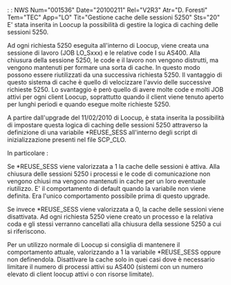  :  : NWS Num="001536" Date="20100211" Rel="V2R3" Atr="D. Foresti" Tem="TEC" App="LO" Tit="Gestione cache delle sessioni 5250" Sts="20"
E' stata inserita in Loocup la possibilità di gestire la logica di caching delle sessioni 5250.

Ad ogni richiesta 5250 eseguita all'interno di Loocup, viene creata una sessione di lavoro (JOB LO_Sxxx) e le relative code I su AS400. Alla chiusura della sessione 5250, le code e il lavoro non
vengono distrutti, ma vengono mantenuti per formare una sorta di cache. In questo modo possono essere riutilizzati da una successiva richiesta 5250.
Il vantaggio di questo sistema di cache è quello di velocizzare l'avvio delle successive richieste
5250.
Lo svantaggio è però quello di avere molte code e molti JOB attivi per ogni client Loocup, soprattutto quando il client viene tenuto aperto per lunghi periodi e quando esegue molte richieste
5250.

A partire dall'upgrade del 11/02/2010 di Loocup, è stata inserita la possibilità di impostare questa
logica di caching delle sessioni 5250 attraverso la definizione di una variabile \*REUSE_SESS all'interno degli script di inizializzazione presenti nel file SCP_CLO.

In particolare : 

Se \*REUSE_SESS viene valorizzata a 1 la cache delle sessioni è attiva. Alla chiusura delle sessioni
5250 i processi e le code di comunicazione non vengono chiusi ma vengono mantenuti in cache per un
loro eventuale riutilizzo. E' il comportamento di default quando la variabile non viene definita.
Era l'unico comportamento possibile prima di questo upgrade.

Se invece \*REUSE_SESS viene valorizzata a 0, la cache delle sessioni viene disattivata. Ad ogni richiesta 5250 viene creato un processo e la relativa coda e gli stessi verranno cancellati alla chiusura della sessione 5250 a cui si riferiscono.

Per un utilizzo normale di Loocup si consiglia di mantenere il comportamento attuale, valorizzando a
1 la variabile \*REUSE_SESS oppure non definendola. Disattivare la cache solo in quei casi dove è
necessario limitare il numero di processi attivi su AS400 (sistemi con un numero elevato di client
loocup attivi o con risorse limitate).
